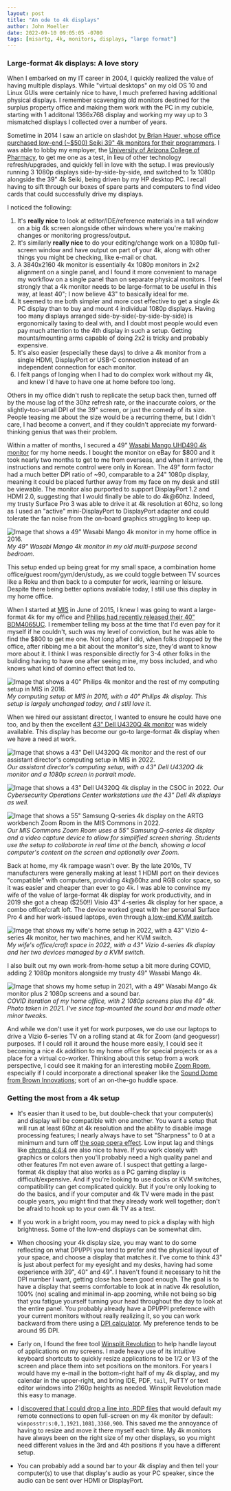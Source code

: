 ```yaml
---
layout: post
title: "An ode to 4k displays"
author: John Moeller
date: 2022-09-10 09:05:05 -0700
tags: [misartg, 4k, monitors, displays, "large format"]
---
```


### Large-format 4k displays: A love story ###

When I embarked on my IT career in 2004, I quickly realized the value of having multiple displays. While "virtual desktops" on my old OS 10 and Linux GUIs were certainly nice to have, I much preferred having additional physical displays. I remember scavenging old monitors destined for the surplus property office and making them work with the PC in my cubicle, starting with 1 additonal 1366x768 display and working my way up to 3 mismatched displays I collected over a number of years. 

Sometime in 2014 I saw an article on slashdot [by Brian Hauer, whose office purchased low-end (~$500) Seiki 39" 4k monitors for their programmers](https://tiamat.tsotech.com/4k-is-for-programmers). I was able to lobby my employer, the [University of Arizona College of Pharmacy](https://www.pharmacy.arizona.edu), to get me one as a test, in lieu of other technology refresh/upgrades, and quickly fell in love with the setup. I was previously running 3 1080p displays side-by-side-by-side, and switched to 1x 1080p alongside the 39" 4k Seiki, being driven by my HP desktop PC. I recall having to sift through our boxes of spare parts and computers to find video cards that could successfully drive my displays.

I noticed the following:
1. It's **really nice** to look at editor/IDE/reference materials in a tall window on a big 4k screen alongside other windows where you're making changes or monitoring progress/output.
2. It's similarly **really nice** to do your editing/change work on a 1080p full-screen window and have output on part of your 4k, along with other things you might be checking, like e-mail or chat. 
3. A 3840x2160 4k monitor is essentially 4x 1080p monitors in 2x2 alignment on a single panel, and I found it more convenient to manage my workflow on a single panel than on separate physical monitors. I feel strongly that a 4k monitor needs to be large-format to be useful in this way, at least 40"; I now believe 43" to basically ideal for me.  
4. It seemed to me both simpler and more cost effective to get a single 4k PC display than to buy and mount 4 individual 1080p displays. Having too many displays arranged side-by-side(-by-side-by-side) is ergonomically taxing to deal with, and I doubt most people would even pay much attention to the 4th display in such a setup. Getting mounts/mounting arms capable of doing 2x2 is tricky and probably expensive.
5. It's also easier (especially these days) to drive a 4k monitor from a single HDMI, DisplayPort or USB-C connection instead of an independent connection for each monitor.
6. I felt pangs of longing when I had to do complex work without my 4k, and knew I'd have to have one at home before too long.

Others in my office didn't rush to replicate the setup back then, turned off by the mouse lag of the 30hz refresh rate, or the inaccurate colors, or the slightly-too-small DPI of the 39" screen, or just the comedy of its size. People teasing me about the size would be a recurring theme, but I didn't care, I had become a convert, and if they couldn't appreciate my forward-thinking genius that was their problem. 

Within a matter of months, I secured a 49" [Wasabi Mango UHD490 4k monitor](https://www.amazon.com/WASABI-MANGO-UHD490-49-Inch-Monitor/) for my home needs. I bought the monitor on eBay for $800 and it took nearly two months to get to me from overseas, and when it arrived, the instructions and remote control were only in Korean. The 49" form factor had a much better DPI ratio of ~90, comparable to a 24" 1080p display, meaning it could be placed further away from my face on my desk and still be viewable. The monitor also purported to support DisplayPort 1.2 and HDMI 2.0, suggesting that I would finally be able to do 4k@60hz. Indeed, my trusty Surface Pro 3 was able to drive it at 4k resolution at 60hz, so long as I used an "active" mini-DisplayPort to DisplayPort adapter and could tolerate the fan noise from the on-board graphics struggling to keep up. 

![Image that shows a 49" Wasabi Mango 4k monitor in my home office in 2016.](/assets/images/22-09-4k-displays/misartg-4k-wm-at-home-2016.jpg)
*My 49" Wasabi Mango 4k monitor in my old multi-purpose second bedroom.*

This setup ended up being great for my small space, a combination home office/guest room/gym/den/study, as we could toggle between TV sources like a Roku and then back to a computer for work, learning or leisure. Despite there being better options available today, I still use this display in my home office.

When I started at [MIS](https://mis.eller.arizona.edu/) in June of 2015, I knew I was going to want a large-format 4k for my office and [Philips had recently released their 40" BDM4065UC](https://www.tomshardware.com/reviews/philips-bdm4065uc-40-inch-ultra-hd-monitor,4302.html). I remember telling my boss at the time that I'd even pay for it myself if he couldn't, such was my level of conviction, but he was able to find the $800 to get me one. Not long after I did, when folks dropped by the office, after ribbing me a bit about the monitor's size, they'd want to know more about it. I think I was responsible directly for 3-4 other folks in the building having to have one after seeing mine, my boss included, and who knows what kind of domino effect that led to. 

![Image that shows a 40" Philips 4k monitor and the rest of my computing setup in MIS in 2016.](/assets/images/22-09-4k-displays/misartg-4k-philips-at-MIS-2016.jpg)
*My computing setup at MIS in 2016, with a 40" Philips 4k display. This setup is largely unchanged today, and I still love it.*

When we hired our assistant director, I wanted to ensure he could have one too, and by then the excellent [43" Dell U4320Q 4k monitor](https://www.dell.com/en-us/shop/dell-ultrasharp-43-4k-usb-c-monitor-u4320q/apd/210-avke/monitors-monitor-accessories) was widely available. This display has become our go-to large-format 4k display when we have a need at work.

![Image that shows a 43" Dell U4320Q 4k monitor and the rest of our assistant director's computing setup in MIS in 2022.](/assets/images/22-09-4k-displays/misartg-4k-dellu4320q-at-MIS.jpg)
*Our assistant director's computing setup, with a 43" Dell U4320Q 4k monitor and a 1080p screen in portrait mode.*

![Image that shows a 43" Dell U4320Q 4k display in the CSOC in 2022.](/assets/images/22-09-4k-displays/misartg-4k-dellu4320q-in-CSOC.jpg)
*Our Cybersecurity Operations Center workstations use the 43" Dell 4k displays as well.*

![Image that shows a 55" Samsung Q-series 4k display on the ARTG workbench Zoom Room in the MIS Commons in 2022.](/assets/images/22-09-4k-displays/misartg-4k-samsungqseries-in-MIS-Commons.jpg)
*Our MIS Commons Zoom Room uses a 55" Samsung Q-series 4k display and a video capture device to allow for simplified screen sharing. Students use the setup to collaborate in real time at the bench, showing a local computer's content on the screen and optionally over Zoom.*

Back at home, my 4k rampage wasn't over. By the late 2010s, TV manufacturers were generally making at least 1 HDMI port on their devices "compatible" with computers, providing 4k@60hz and RGB color space, so it was easier and cheaper than ever to go 4k. I was able to convince my wife of the value of large-format 4k display for work productivity, and in 2019 she got a cheap ($250!!) Visio 43" 4-series 4k display for her space, a combo office/craft loft. The device worked great with her personal Surface Pro 4 and her work-issued laptops, even through [a low-end KVM switch](https://www.amazon.com/gp/product/B07CWR31PN/).

![Image that shows my wife's home setup in 2022, with a 43" Vizio 4-series 4k monitor, her two machines, and her KVM switch.](/assets/images/22-09-4k-displays/misartg-4k-vizio4series-at-home-2022.jpg)
*My wife's office/craft space in 2022, with a 43" Vizio 4-series 4k display and her two devices managed by a KVM switch.*

I also built out my own work-from-home setup a bit more during COVID, adding 2 1080p monitors alongside my trusty 49" Wasabi Mango 4k. 

![Image that shows my home setup in 2021, with a 49" Wasabi Mango 4k monitor plus 2 1080p screens and a sound bar.](/assets/images/22-09-4k-displays/misartg-4k-wm-at-home-2021.jpg)
*COVID iteration of my home office, with 2 1080p screens plus the 49" 4k. Photo taken in 2021. I've since top-mounted the sound bar and made other minor tweaks.*

And while we don't use it yet for work purposes, we do use our laptops to drive a Vizio 6-series TV on a rolling stand at 4k for Zoom (and geoguessr) purposes. If I could roll it around the house more easily, I could see it becoming a nice 4k addition to my home office for special projects or as a place for a virtual co-worker. Thinking about this setup from a work perspective, I could see it making for an interesting mobile [Zoom Room](https://explore.zoom.us/docs/en-us/zoomrooms.html), especially if I could incorporate a directional speaker like the [Sound Dome from Brown Innovations](https://www.browninnovations.com/sound-dome-directional-speakers); sort of an on-the-go huddle space. 


### Getting the most from a 4k setup ###
- It's easier than it used to be, but double-check that your computer(s) and display will be compatible with one another. You want a setup that will run at least 60hz at 4k resolution and the ability to disable image processing features; I nearly always have to set "Sharpness" to 0 at a minimum and turn off [the soap opera effect](https://www.rtings.com/tv/tests/motion/motion-interpolation-soap-opera-effect). Low input lag and things like [chroma 4:4:4](https://www.rtings.com/tv/learn/chroma-subsampling) are also nice to have. If you work closely with graphics or colors then you'll probably need a high quality panel and other features I'm not even aware of. I suspect that getting a large-format 4k display that also works as a PC gaming display is difficult/expensive. And if you're looking to use docks or KVM switches, compatibility can get complicated quickly. But if you're only looking to do the basics, and if your computer and 4k TV were made in the past couple years, you might find that they already work well together; don't be afraid to hook up to your own 4k TV as a test.

- If you work in a bright room, you may need to pick a display with high brightness. Some of the low-end displays can be somewhat dim. 

- When choosing your 4k display size, you may want to do some reflecting on what DPI/PPI you tend to prefer and the physical layout of your space, and choose a display that matches it. I've come to think 43" is just about perfect for my eyesight and my desks, having had some experience with 39", 40" and 49". I haven't found it necessary to hit the DPI number I want, getting close has been good enough. The goal is to have a display that seems comfortable to look at in native 4k resolution, 100% (no) scaling and minimal in-app zooming, while not being so big that you fatigue yourself turning your head throughout the day to look at the entire panel. You probably already have a DPI/PPI preference with your current monitors without really realizing it, so you can work backward from there using a [DPI calculator](https://www.sven.de/dpi/). My preference tends to be around 95 DPI. 

- Early on, I found the free tool [Winsplit Revolution](https://winsplit-revolution.en.softonic.com/) to help handle layout of applications on my screens. I made heavy use of its intuitive keyboard shortcuts to quickly resize applications to be 1/2 or 1/3 of the screen and place them into set positions on the monitors. For years I would have my e-mail in the bottom-right half of my 4k display, and my calendar in the upper-right, and bring IDE, PDF, `tail`, PuTTY or text editor windows into 2160p heights as needed. Winsplit Revolution made this easy to manage. 

- I [discovered that I could drop a line into .RDP files](https://social.technet.microsoft.com/wiki/contents/articles/665.how-to-set-the-monitor-for-a-remote-desktop-session-in-a-multi-monitor-setup.aspx) that would default my remote connections to open full-screen on my 4k monitor by default: `winposstr:s:0,1,1921,1081,3360,900`. This saved me the annoyance of having to resize and move it there myself each time. My 4k monitors have always been on the right size of my other displays, so you might need different values in the 3rd and 4th positions if you have a different setup.

- You can probably add a sound bar to your 4k display and then tell your computer(s) to use that display's audio as your PC speaker, since the audio can be sent over HDMI or DisplayPort.